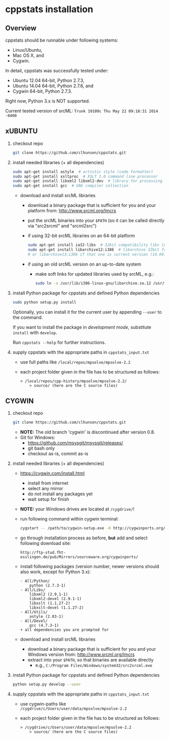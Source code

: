 # cppstats installation


## Overview

cppstats should be runnable under following systems:

* Linux/Ubuntu,
* Mac OS X, and
* Cygwin.

In detail, cppstats was successfully tested under:

- Ubuntu 12.04 64-bit, Python 2.7.3,
- Ubuntu 14.04 64-bit, Python 2.7.6, and
- Cygwin 64-bit, Python 2.7.3.

Right now, Python 3.x is NOT supported.

Current tested version of srcML:
`Trunk 19109c Thu May 22 09:18:31 2014 -0400`


## xUBUNTU

1. checkout repo

    ```bash
    git clone https://github.com/clhunsen/cppstats.git
    ```

2. install needed libraries (+ all dependencies)

    ```bash
    sudo apt-get install astyle  # artistic style (code formatter)
    sudo apt-get install xsltproc  # XSLT 1.0 command line processor
    sudo apt-get install libxml2 libxml2-dev  # library for processing XML
    sudo apt-get install gcc  # GNU compiler collection
    ```

    - download and install srcML libraries

        - download a binary package that is sufficient for you and your platform from: http://www.srcml.org/lmcrs
        - put the srcML binaries into your `$PATH` (so it can be called directly via "src2srcml" and "srcml2src")

        - if using 32-bit srcML libraries on an 64-bit platform

            ```bash
            sudo apt-get install ia32-libs  # 32bit compatibility libs (only on 64bit system needed)
            sudo apt-get install libarchive12:i386  # libarchive 32bit for linking with srcML libs (12.04)
            # or libarchive13:i386 if that one is current version (14.04)
            ```

        - if using an old srcML version on an up-to-date system

            - make soft links for updated libraries used by srcML, e.g.:

                ```bash
                sudo ln -s /usr/lib/i386-linux-gnu/libarchive.so.12 /usr/lib/i386-linux-gnu/libarchive.so.2
                ```

3. install Python package for cppstats and defined Python dependencies

    ```bash
    sudo python setup.py install
    ```
    
    Optionally, you can install it for the current user by appending `--user` to the command.
    
    If you want to install the package in *development mode*, substitute `install` with `develop`.
    
    Run `cppstats --help` for further instructions.

4. supply cppstats with the appropriate paths in `cppstats_input.txt`

    * use full paths like `/local/repos/mpsolve/mpsolve-2.2`
    * each project folder given in the file has to be structured as follows:

        ```
        > /local/repos/cpp-history/mpsolve/mpsolve-2.2/
            > source/ (here are the C source files)
        ```



CYGWIN
------

1. checkout repo

    ```bash
    git clone https://github.com/clhunsen/cppstats.git
    ```

    * **NOTE:** The old branch 'cygwin' is discontinued after version 0.8.
    * Git for Windows:
        * https://github.com/msysgit/msysgit/releases/
        * git bash only
        * checkout as-is, commit as-is

2. install needed libraries (+ all dependencies)

    - https://cygwin.com/install.html
        - install from internet
        - select any mirror
        - do not install any packages yet
        - wait setup for finish

    - **NOTE:** your Windows drives are located at `/cygdrive/`!

    - run following command within cygwin terminal:

        ```bash
        cygstart -- /path/to/cygwin-setup.exe -K http://cygwinports.org/ports.gpg
        ```

    - go through installation process as before, **but** add and select following download site:

        ```
        http://ftp-stud.fht-esslingen.de/pub/Mirrors/sourceware.org/cygwinports/
        ```

    - install following packages (version number, newer versions should
      also work, except for Python 3.x):

        ```
        - All/Python/
            python (2.7.3-1)
        - All/Libs/
            libxml2 (2.9.1-1)
            libxml2-devel (2.9.1-1)
            libxslt (1.1.27-2)
            libxslt-devel (1.1.27-2)
        - All/Utils/
            astyle (2.03-1)
        - All/Devel/
            gcc (4.7.3-1)
        + all dependencies you are prompted for
        ```

    - download and install srcML libraries
        - download a binary package that is sufficient for you and your Windows version from: http://www.srcml.org/lmcrs
        - extract into your `$PATH`, so that binaries are available directly
            - e.g., `C:/Program Files/Windows/system32/src2srcml.exe`

3. install Python package for cppstats and defined Python dependencies

    ```bash
    python setup.py develop --user
    ```

4. supply cppstats with the appropriate paths in `cppstats_input.txt`

    * use cygwin-paths like `/cygdrive/c/Users/user/data/mpsolve/mpsolve-2.2`
    * each project folder given in the file has to be structured as follows:

        ```
        > /cygdrive/c/Users/user/data/mpsolve/mpsolve-2.2
            > source/ (here are the C source files)
        ```
